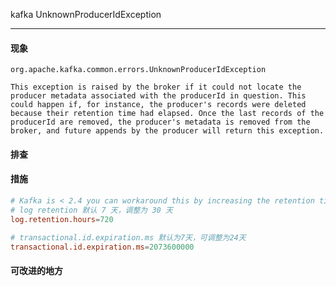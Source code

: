 kafka UnknownProducerIdException

---

#### 现象

```wiki
org.apache.kafka.common.errors.UnknownProducerIdException

This exception is raised by the broker if it could not locate the producer metadata associated with the producerId in question. This could happen if, for instance, the producer's records were deleted because their retention time had elapsed. Once the last records of the producerId are removed, the producer's metadata is removed from the broker, and future appends by the producer will return this exception.
```

#### 排查



#### 措施

```toml
# Kafka is < 2.4 you can workaround this by increasing the retention time(considering that your system allows that) of your topic's log(e.g 30 days) and to increase the transactional.id.expiration.ms setting( to 24 days)
# log retention 默认 7 天，调整为 30 天
log.retention.hours=720

# transactional.id.expiration.ms 默认为7天，可调整为24天
transactional.id.expiration.ms=2073600000
```



#### 可改进的地方



[1]: https://kafka.apache.org/26/javadoc/org/apache/kafka/common/errors/UnknownProducerIdException.html	"UnknownProducerIdException"
[2]: https://www.e-learn.cn/topic/3683907	"kafka unknown_prooducer_id exception"

